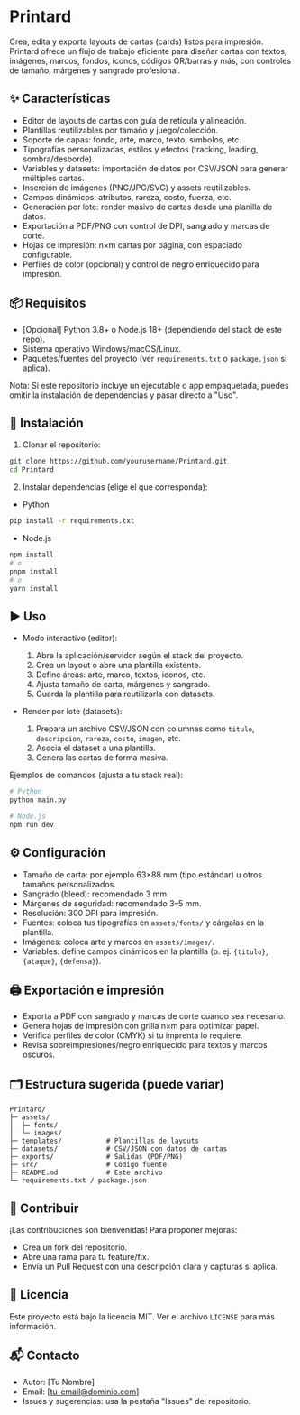 # Printard

Crea, edita y exporta layouts de cartas (cards) listos para impresión. Printard ofrece un flujo de trabajo eficiente para diseñar cartas con textos, imágenes, marcos, fondos, íconos, códigos QR/barras y más, con controles de tamaño, márgenes y sangrado profesional.

## ✨ Características

- Editor de layouts de cartas con guía de retícula y alineación.
- Plantillas reutilizables por tamaño y juego/colección.
- Soporte de capas: fondo, arte, marco, texto, símbolos, etc.
- Tipografías personalizadas, estilos y efectos (tracking, leading, sombra/desborde).
- Variables y datasets: importación de datos por CSV/JSON para generar múltiples cartas.
- Inserción de imágenes (PNG/JPG/SVG) y assets reutilizables.
- Campos dinámicos: atributos, rareza, costo, fuerza, etc.
- Generación por lote: render masivo de cartas desde una planilla de datos.
- Exportación a PDF/PNG con control de DPI, sangrado y marcas de corte.
- Hojas de impresión: n×m cartas por página, con espaciado configurable.
- Perfiles de color (opcional) y control de negro enriquecido para impresión.

## 📦 Requisitos

- [Opcional] Python 3.8+ o Node.js 18+ (dependiendo del stack de este repo).
- Sistema operativo Windows/macOS/Linux.
- Paquetes/fuentes del proyecto (ver `requirements.txt` o `package.json` si aplica).

Nota: Si este repositorio incluye un ejecutable o app empaquetada, puedes omitir la instalación de dependencias y pasar directo a "Uso".

## 🚀 Instalación

1) Clonar el repositorio:
```bash
git clone https://github.com/yourusername/Printard.git
cd Printard
```

2) Instalar dependencias (elige el que corresponda):
- Python
```bash
pip install -r requirements.txt
```
- Node.js
```bash
npm install
# o
pnpm install
# o
yarn install
```

## ▶️ Uso

- Modo interactivo (editor):
  1. Abre la aplicación/servidor según el stack del proyecto.
  2. Crea un layout o abre una plantilla existente.
  3. Define áreas: arte, marco, textos, iconos, etc.
  4. Ajusta tamaño de carta, márgenes y sangrado.
  5. Guarda la plantilla para reutilizarla con datasets.

- Render por lote (datasets):
  1. Prepara un archivo CSV/JSON con columnas como `titulo`, `descripcion`, `rareza`, `costo`, `imagen`, etc.
  2. Asocia el dataset a una plantilla.
  3. Genera las cartas de forma masiva.

Ejemplos de comandos (ajusta a tu stack real):
```bash
# Python
python main.py

# Node.js
npm run dev
```

## ⚙️ Configuración

- Tamaño de carta: por ejemplo 63×88 mm (tipo estándar) u otros tamaños personalizados.
- Sangrado (bleed): recomendado 3 mm.
- Márgenes de seguridad: recomendado 3–5 mm.
- Resolución: 300 DPI para impresión.
- Fuentes: coloca tus tipografías en `assets/fonts/` y cárgalas en la plantilla.
- Imágenes: coloca arte y marcos en `assets/images/`.
- Variables: define campos dinámicos en la plantilla (p. ej. `{titulo}`, `{ataque}`, `{defensa}`).

## 🖨️ Exportación e impresión

- Exporta a PDF con sangrado y marcas de corte cuando sea necesario.
- Genera hojas de impresión con grilla n×m para optimizar papel.
- Verifica perfiles de color (CMYK) si tu imprenta lo requiere.
- Revisa sobreimpresiones/negro enriquecido para textos y marcos oscuros.

## 🗂️ Estructura sugerida (puede variar)

```
Printard/
├─ assets/
│  ├─ fonts/
│  └─ images/
├─ templates/           # Plantillas de layouts
├─ datasets/            # CSV/JSON con datos de cartas
├─ exports/             # Salidas (PDF/PNG)
├─ src/                 # Código fuente
├─ README.md            # Este archivo
└─ requirements.txt / package.json
```

## 🤝 Contribuir

¡Las contribuciones son bienvenidas! Para proponer mejoras:
- Crea un fork del repositorio.
- Abre una rama para tu feature/fix.
- Envía un Pull Request con una descripción clara y capturas si aplica.

## 📄 Licencia

Este proyecto está bajo la licencia MIT. Ver el archivo `LICENSE` para más información.

## 📬 Contacto

- Autor: [Tu Nombre]
- Email: [tu-email@dominio.com]
- Issues y sugerencias: usa la pestaña "Issues" del repositorio.

